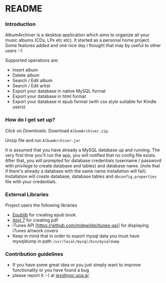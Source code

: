 # README #

### Introduction ###

AlbumArchiver is a desktop application which aims to organize all your music albums (CDs, LPs etc etc). It started as a personal home project. 
Some features added and one nice day i thought that may by useful to other users :-)

Supported operations are: 

* Insert album
* Delete album
* Search / Edit album
* Search / Edit artist
* Export your database in native MySQL format
* Export your database in html format
* Export your database in epub format (with css style suitable for Kindle users)

### How do I get set up? ###

Click on *Downloads*. Download `AlbumArchiver.zip`.

Unzip file and run `AlbumArchiver.jar`

It is assumed that you have already a MySQL database up and running. 
The very first time you'll run the app, you will notified that no config file exists. After that, you will prompted 
for database credentials (username / password with privilege to create database and tables) and database name.
(note that if there's already a database with the same name installation will fail).
Installation will create database, database tables and `dbconfig.properties` file with your credentials.


### External Libraries ###

Project users the following libraries

* [Epublib](http://www.siegmann.nl/epublib) for creating epub book.
* [itext 7](https://itextpdf.com/) for creating pdf
* iTunes API [https://github.com/mdewilde/itunes-api] for displaying iTunes artwork covers
* Keep in mind that in order to export mysql data you must have mysqldump in path `/usr/local/mysql/bin/mysqldump`

### Contribution guidelines ###

* If you have some great idea or you just simply want to improve functionality or you have found a bug 
* please report it :-) at jexi@noc.uoa.gr
